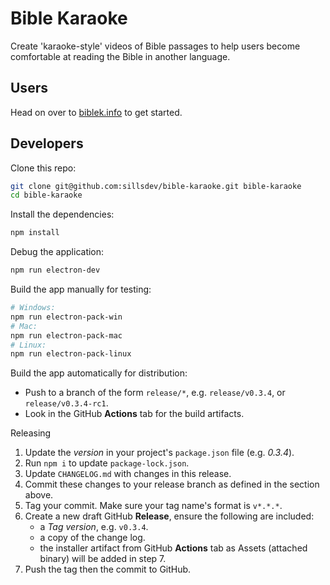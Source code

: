 # Bible Karaoke

Create 'karaoke-style' videos of Bible passages to help users become comfortable at reading the Bible in another language.

## Users

Head on over to [biblek.info](http://biblek.info) to get started.

## Developers

Clone this repo:
```sh
git clone git@github.com:sillsdev/bible-karaoke.git bible-karaoke
cd bible-karaoke
```

Install the dependencies:
```sh
npm install
```

Debug the application:
```sh
npm run electron-dev
```

Build the app manually for testing:
```sh
# Windows:
npm run electron-pack-win
# Mac:
npm run electron-pack-mac
# Linux:
npm run electron-pack-linux
```

Build the app automatically for distribution:
* Push to a branch of the form `release/*`, e.g. `release/v0.3.4`, or `release/v0.3.4-rc1`.
* Look in the GitHub **Actions** tab for the build artifacts.

Releasing

1. Update the _version_ in your project's `package.json` file (e.g. _0.3.4_).
2. Run `npm i` to update `package-lock.json`.
3. Update `CHANGELOG.md` with changes in this release.
4. Commit these changes to your release branch as defined in the section above.
5. Tag your commit. Make sure your tag name's format is `v*.*.*`.
6. Create a new draft GitHub **Release**, ensure the following are included:
   - a _Tag version_, e.g. `v0.3.4`.
   - a copy of the change log.
   - the installer artifact from GitHub **Actions** tab as Assets (attached binary) will be added in step 7.
7. Push the tag then the commit to GitHub.
